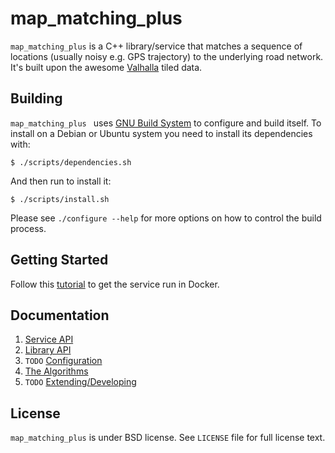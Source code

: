 # map_matching_plus

`map_matching_plus` is a C++ library/service that matches a sequence
of locations (usually noisy e.g. GPS trajectory) to the underlying
road network. It's built upon the awesome
[Valhalla](https://github.com/valhalla) tiled data.

## Building

`map_matching_plus ` uses
[GNU Build System](http://www.gnu.org/software/automake/manual/html_node/GNU-Build-System.html)
to configure and build itself. To install on a Debian or Ubuntu system
you need to install its dependencies with:

    $ ./scripts/dependencies.sh

And then run to install it:

    $ ./scripts/install.sh

Please see `./configure --help` for more options on how to control the
build process.

## Getting Started

Follow this
[tutorial](https://github.com/mapillary/map_matching_plus/blob/master/docs/run_service_in_docker.md)
to get the service run in Docker.

## Documentation

1. [Service API](https://github.com/mapillary/map_matching_plus/blob/master/docs/service_api.md)
2. [Library API](https://github.com/mapillary/map_matching_plus/blob/master/docs/library_api.md)
3. `TODO` [Configuration](https://github.com/mapillary/map_matching_plus/blob/master/docs/configuration.md)
4. [The Algorithms](https://github.com/mapillary/map_matching_plus/blob/master/docs/algorithms.md)
5. `TODO` [Extending/Developing](https://github.com/mapillary/map_matching_plus/blob/master/docs/developing.md)

## License

`map_matching_plus` is under BSD license. See `LICENSE` file for full
license text.
